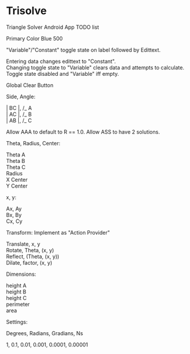 # Trisolve
Triangle Solver Android App TODO list  


Primary Color Blue 500

"Variable"/"Constant" toggle state on label followed by Edittext.  

Entering data changes edittext to "Constant".  
Changing toggle state to "Variable" clears data and attempts to calculate.  
Toggle state disabled and "Variable" iff empty.  


Global Clear Button  


Side, Angle:  

| BC |, /_ A  
| AC |, /_ B  
| AB |, /_ C  

Allow AAA to default to R == 1.0.
Allow ASS to have 2 solutions.

Theta, Radius, Center:  

Theta A  
Theta B  
Theta C  
Radius  
X Center  
Y Center  


x, y:  

Ax, Ay  
Bx, By  
Cx, Cy  


Transform:  Implement as "Action Provider"

Translate, x, y  
Rotate, Theta, (x, y)  
Reflect, (Theta, (x, y))  
Dilate, factor, (x, y)  


Dimensions:  

height A  
height B  
height C  
perimeter  
area  


Settings:  

Degrees, Radians, Gradians, Ns  

1, 0.1, 0.01, 0.001, 0.0001, 0.00001  

